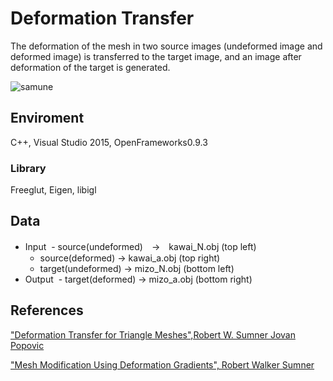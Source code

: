 # Deformation Transfer

The deformation of the mesh in two source images (undeformed image and deformed image) is transferred to the target image, and an image after deformation of the target is generated.

![samune](https://user-images.githubusercontent.com/18544494/27771721-abcf7f14-5f8f-11e7-9525-8d937635027f.JPG)

## Enviroment
C++, Visual Studio 2015, OpenFrameworks0.9.3

### Library
Freeglut, Eigen, libigl


## Data
- Input
  - source(undeformed)　→　kawai_N.obj (top left)
  - source(deformed) → kawai_a.obj (top right)
  - target(undeformed) → mizo_N.obj (bottom left)
- Output
  - target(deformed) → mizo_a.obj (bottom right)
## References
["Deformation Transfer for Triangle Meshes",Robert W. Sumner Jovan Popovic](https://pdfs.semanticscholar.org/6a5d/cfbd6498a36976a8ea22ed21bb21601b7999.pdf)

["Mesh Modification Using Deformation Gradients", Robert Walker Sumner](http://people.csail.mit.edu/sumner/thesis/Sumner2005MMU.pdf)
